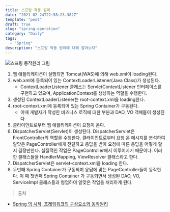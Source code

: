 ```yaml
---
title: 스프링 작동 원리
date: "2021-02-24T22:58:23.382Z"
template: "post"
draft: true
slug: "spring-operation"
category: "Daily"
tags:
  - "Spring"
description: "스프링 작동 원리에 대해 알아보자"
---
```


![스프링 동작원리 그림](/img/spring-loading-process.png)
1. 웹 애플리케이션이 실행되면 Tomcat(WAS)에 의해 web.xml이 loading된다.
2. web.xml에 등록되어 있는 ContextLoaderListener(Java Class)가 생성된다. 
    - ContextLoaderListener 클래스는 ServletContextListener 인터페이스를 구현하고 있으며, ApplicationContext를 생성하는 역할을 수행한다.
3. 생성된 ContextLoaderListener는 root-context.xml을 loading한다.
4. root-context.xml에 등록되어 있는 Spring Container가 구동된다. 
    - 이때 개발자가 작성한 비즈니스 로직에 대한 부분과 DAO, VO 객체들이 생성된다. 
5. 클라이언트로부터 웹 애플리케이션이 요청이 온다.
6. DispatcherServlet(Servlet)이 생성된다. DispatcherServlet은 FrontController의 역할을 수행한다. 클라이언트로부터 요청 온 메시지를 분석하여 알맞은 PageController에게 전달하고 응답을 받아 요청에 따른 응답을 어떻게 할 지 결정만한다. 실질적인 작업은 PageController에서 이루어지기 때문이다. 이러한 클래스들을 HandlerMapping, ViewResolver 클래스라고 한다.
7. DispatcherServlet은 servlet-context.xml을 loading 한다.
8. 두번째 Spring Container가 구동되며 응답에 맞는 PageController들이 동작한다. 이 때 첫번째 Spring Container 가 구동되면서 생성된 DAO, VO, ServiceImpl 클래스들과 협업하여 알맞은 작업을 처리하게 된다.


> 출처
- [Spring 의 시작, 프레임워크의 구성요소와 동작원리](https://asfirstalways.tistory.com/334)
